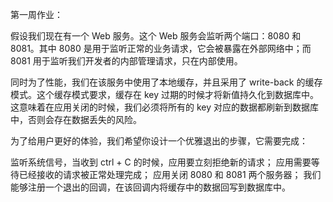 
第一周作业：

假设我们现在有一个 Web 服务。这个 Web 服务会监听两个端口：8080 和 8081。其中 8080 是用于监听正常的业务请求，它会被暴露在外部网络中；而 8081 用于监听我们开发者的内部管理请求，只在内部使用。

同时为了性能，我们在该服务中使用了本地缓存，并且采用了 write-back 的缓存模式。这个缓存模式要求，缓存在 key 过期的时候才将新值持久化到数据库中。这意味着在应用关闭的时候，我们必须将所有的 key 对应的数据都刷新到数据库中，否则会存在数据丢失的风险。

为了给用户更好的体验，我们希望你设计一个优雅退出的步骤，它需要完成：

监听系统信号，当收到 ctrl + C 的时候，应用要立刻拒绝新的请求；
应用需要等待已经接收的请求被正常处理完成；
应用关闭 8080 和 8081 两个服务器；
我们能够注册一个退出的回调，在该回调内将缓存中的数据回写到数据库中。
